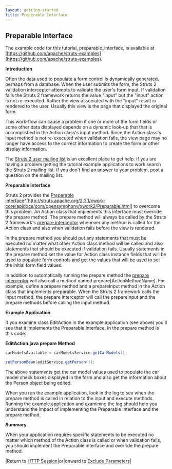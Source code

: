 ```yaml
---
layout: getting-started
title: Preperable Interface
---
```

## Preparable Interface

The example code for this tutorial, preparable_interface, is available at [https://github.com/apache/struts-examples](https://github.com/apache/struts-examples).

__Introduction__

Often the data used to populate a form control is dynamically generated, perhaps from a database. When the user submits the form, the Struts 2 validation interceptor attempts to validate the user's form input. If validation fails the Struts 2 framework returns the value "input" but the "input" action is not re-executed. Rather the view associated with the "input" result is rendered to the user. Usually this view is the page that displayed the original form.

This work-flow can cause a problem if one or more of the form fields or some other data displayed depends on a dynamic look-up that that is accomplished in the Action class's input method. Since the Action class's input method is not re-executed when validation fails, the view page may no longer have access to the correct information to create the form or other display information.

The [Struts 2 user mailing list](http://struts.apache.org/mail.html) is an excellent place to get help. If you are having a problem getting the tutorial example applications to work search the Struts 2 mailing list. If you don't find an answer to your problem, post a question on the mailing list.

__Preparable Interface__

Struts 2 provides the [Preparable interface](http://struts.apache.org/2.3.1/xwork-core/apidocs/com/opensymphony/xwork2/Preparable.html)^[http://struts.apache.org/2.3.1/xwork-core/apidocs/com/opensymphony/xwork2/Preparable.html] to overcome this problem. An Action class that implements this interface must override the prepare method. The prepare method will always be called by the Struts 2 framework's [prepare interceptor](//struts.apache.org/docs/prepare-interceptor.html) whenever any method is called for the Action class and also when validation fails before the view is rendered.

In the prepare method you should put any statements that must be executed no matter what other Action class method will be called and also statements that should be executed if validation fails. Usually statements in the prepare method set the value for Action class instance fields that will be used to populate form controls and get the values that will be used to set the initial form field values.

In addition to automatically running the prepare method the [prepare interceptor](//struts.apache.org/docs/prepare-interceptor.html) will also call a method named prepare[ActionMethodName]. For example, define a prepare method and a prepareInput method in the Action class that implements preparable. When the Struts 2 framework calls the input method, the prepare interceptor will call the prepareInput and the prepare methods before calling the input method.

__Example Application__

If you examine class EditAction in the example application (see above) you'll see that it implements the Preparable Interface. In the prepare method is this code:

**EditAction.java prepare Method**

```java
carModelsAvailable = carModelsService.getCarModels();

setPersonBean(editService.getPerson());
```

The above statements get the car model values used to populate the car model check boxes displayed in the form and also get the information about the Person object being edited.

When you run the example application, look in the log to see when the prepare method is called in relation to the input and execute methods. Running the example application and examining the log should help you understand the impact of implementing the Preparable Interface and the prepare method.

__Summary__

When your application requires specific statements to be executed no matter which method of the Action class is called or when validation fails, you should implement the Preparable interface and override the prepare method.

|Return to [HTTP Session](http-session.html)|or|onward to [Exclude Parameters](exclude-parameters.html)|